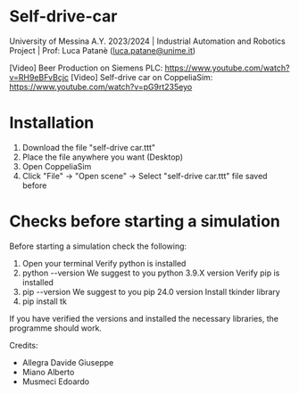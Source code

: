 # Self-drive-car
University of Messina A.Y. 2023/2024 | Industrial Automation and Robotics Project | Prof: Luca Patanè (luca.patane@unime.it)

[Video] Beer Production on Siemens PLC: https://www.youtube.com/watch?v=RH9eBFvBcjc
[Video] Self-drive car on CoppeliaSim: https://www.youtube.com/watch?v=pG9rt235eyo

# Installation
1. Download the file "self-drive car.ttt"
2. Place the file anywhere you want (Desktop)
3. Open CoppeliaSim
4. Click "File" -> "Open scene" -> Select "self-drive car.ttt" file saved before

# Checks before starting a simulation
Before starting a simulation check the following:
1. Open your terminal
Verify python is installed
2. python --version
We suggest to you python 3.9.X version
Verify pip is installed
3. pip --version
We suggest to you pip 24.0 version
Install tkinder library
4. pip install tk

If you have verified the versions and installed the necessary libraries, the programme should work.

Credits:
- Allegra Davide Giuseppe
- Miano Alberto
- Musmeci Edoardo
